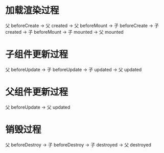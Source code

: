 # 加载渲染过程

父 beforeCreate -> 父 created -> 父 beforeMount -> 子 beforeCreate -> 子 created -> 子 beforeMount -> 子 mounted -> 父 mounted

# 子组件更新过程

父 beforeUpdate -> 子 beforeUpdate -> 子 updated -> 父 updated

# 父组件更新过程

父 beforeUpdate -> 父 updated

# 销毁过程

父 beforeDestroy -> 子 beforeDestroy -> 子 destroyed -> 父 destroyed

